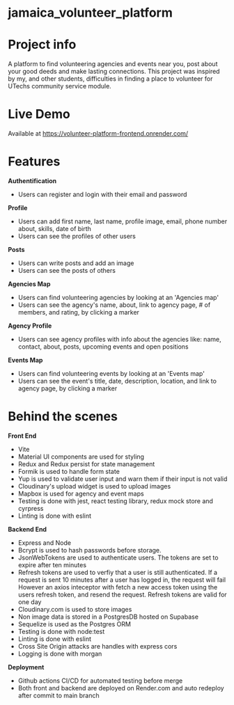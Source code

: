 # jamaica_volunteer_platform
# Project info
A platform to find volunteering agencies and events near you, post about your good deeds and make lasting connections. This project was inspired by my, and other students, difficulties in finding a place to volunteer for UTechs community service module.
# Live Demo
Available at https://volunteer-platform-frontend.onrender.com/
# Features
**Authentification**
* Users can register and login with their email and password

**Profile**
* Users can add first name, last name, profile image, email, phone number about, skills, date of birth
* Users can see the profiles of other users

**Posts**
* Users can write posts and add an image
* Users can see the posts of others

**Agencies Map**
* Users can find volunteering agencies by looking at an 'Agencies map'
* Users can see the agency's name, about, link to agency page, # of members, and rating, by clicking a marker

**Agency Profile**
* Users can see agency profiles with info about the agencies like: name, contact, about, posts, upcoming events and open positions

**Events Map**
* Users can find volunteering events by looking at an 'Events map'
* Users can see the event's title, date, description, location, and link to agency page, by clicking a marker

# Behind the scenes

**Front End**
* Vite
* Material UI components are used for styling
* Redux and Redux persist for state management
* Formik is used to handle form state
* Yup is used to validate user input and warn them if their input is not valid
* Cloudinary's upload widget is used to upload images
* Mapbox is used for agency and event maps
* Testing is done with jest, react testing library, redux mock store and  cyrpress
* Linting is done with eslint

**Backend End**
* Express and Node
* Bcrypt is used to hash passwords before storage.
* JsonWebTokens are used to authenticate users. The tokens are set to expire after ten minutes 
* Refresh tokens are used to verfiy that a user is still authenticated. If a request is sent 10 minutes after a user has logged in, the request will fail
However an axios inteceptor with fetch a new access token using the users refresh token, and resend the request. Refresh tokens are valid for one day
* Cloudinary.com is used to store images
* Non image data is stored in a PostgresDB hosted on Supabase
* Sequelize is used as the Postgres ORM
* Testing is done with node:test
* Linting is done with eslint
* Cross Site Origin attacks are handles with express cors
* Logging is done with morgan


**Deployment**
* Github actions CI/CD for automated testing before merge
* Both front and backend are deployed on Render.com and auto redeploy after commit to main branch




